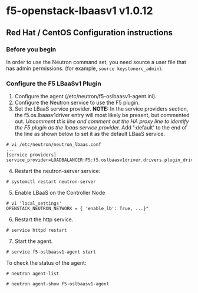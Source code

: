 # f5-openstack-lbaasv1 v1.0.12

## Red Hat / CentOS Configuration instructions

### Before you begin
In order to use the Neutron command set, you need source a user file that has admin permissions. (for example, `source keystonerc_admin`).

### Configure the F5 LBaaSv1 Plugin
1. Configure the agent (/etc/neutron/f5-oslbaasv1-agent.ini).
2. Configure the Neutron service to use the F5 plugin.
3. Set the LBaaS service provider.
**NOTE:** In the service providers section, the f5.os.lbaasv1driver entry will most likely be present, but commented out. *Uncomment this line and comment out the HA proxy line to identify the F5 plugin as the lbaas service provider.* Add ':default' to the end of the line as shown below to set it as the default LBaaS service.
```
# vi /etc/neutron/neutron_lbaas.conf
...
[service providers]
service_provider=LOADBALANCER:F5:f5.oslbaasv1driver.drivers.plugin_driver.F5PluginDriver:default
```   
4. Restart the neutron-server service:
```
# systemctl restart neutron-server
```
5. Enable LBaaS on the Controller Node
```
# vi 'local_settings'
OPENSTACK_NEUTRON_NETWORK = { 'enable_lb': True, ...}"
```
6. Restart the http service.
```
# service httpd restart
```
7. Start the agent. 
```
# service f5-oslbaasv1-agent start
```

To check the status of the agent:
```
# neutron agent-list

# neutron agent-show f5-oslbaasv1-agent

```
